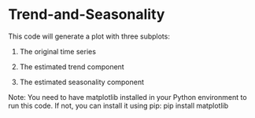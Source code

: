 # Trend-and-Seasonality

This code will generate a plot with three subplots:

1. The original time series
   
2. The estimated trend component

3. The estimated seasonality component

Note: You need to have matplotlib installed in your Python environment to run this code. If not, you can install it using pip: pip install matplotlib
